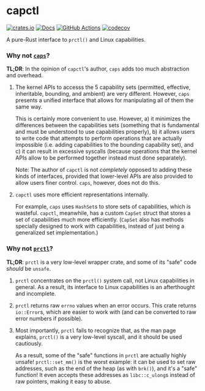# capctl

[![crates.io](https://img.shields.io/crates/v/capctl.svg)](https://crates.io/crates/capctl)
[![Docs](https://docs.rs/capctl/badge.svg)](https://docs.rs/capctl)
[![GitHub Actions](https://github.com/cptpcrd/capctl/workflows/CI/badge.svg?branch=master&event=push)](https://github.com/cptpcrd/capctl/actions?query=workflow%3ACI+branch%3Amaster+event%3Apush)
[![codecov](https://codecov.io/gh/cptpcrd/capctl/branch/master/graph/badge.svg)](https://codecov.io/gh/cptpcrd/capctl)

A pure-Rust interface to `prctl()` and Linux capabilities.

### Why not [`caps`](https://crates.io/crates/caps)?

**TL;DR**: In the opinion of `capctl`'s author, `caps` adds too much abstraction and overhead.

1. The kernel APIs to accesss the 5 capability sets (permitted, effective, inheritable, bounding, and ambient) are very different. However, `caps` presents a unified interface that allows for manipulating all of them the same way.

   This is certainly more convenient to use. However, a) it minimizes the differences between the capabilities sets (something that is fundamental and must be understood to use capabilities properly), b) it allows users to write code that attempts to perform operations that are actually impossible (i.e. adding capabilities to the bounding capability set), and c) it can result in excessive syscalls (because operations that the kernel APIs allow to be performed together instead must done separately).

   Note: The author of `capctl` is not *completely* opposed to adding these kinds of interfaces, provided that lower-level APIs are also provided to allow users finer control. `caps`, however, does not do this.

2. `capctl` uses more efficient representations internally.

   For example, `caps` uses `HashSet`s to store sets of capabilities, which is wasteful. `capctl`, meanwhile, has a custom `CapSet` struct that stores a set of capabilities much more efficiently. (`CapSet` also has methods specially designed to work with capabilities, instead of just being a generalized set implementation.)

### Why not [`prctl`](https://crates.io/crates/prctl)?

**TL;DR**: `prctl` is a very low-level wrapper crate, and some of its "safe" code *should* be `unsafe`.

1. `prctl` concentrates on the `prctl()` system call, not Linux capabilities in general. As a result, its interface to Linux capabilities is an afterthought and incomplete.

2. `prctl` returns raw `errno` values when an error occurs. This crate returns `io::Error`s, which are easier to work with (and can be converted to raw error numbers if possible).

3. Most importantly, `prctl` fails to recognize that, as the man page explains, `prctl()` is a very low-level syscall, and it should be used cautiously.

   As a result, some of the "safe" functions in `prctl` are actually highly unsafe! `prctl::set_mm()` is the worst example: it can be used to set raw addresses, such as the end of the heap (as with `brk()`), and it's a "safe" function! It even accepts these addresses as `libc::c_ulong`s instead of raw pointers, making it easy to abuse.

